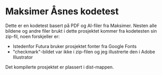 # Maksimer Åsnes kodetest

Dette er en kodetest basert på PDF og AI-filer fra Maksimer. Nesten alle bildene og andre filer brukt i dette prosjektet kommer fra kodetesten sin zip-fil, noen forskjeller er:

- Istedenfor Futura bruker prosjektet fonter fra Google Fonts
- "checkmark"-bildet var ikke i zip-filen og jeg illustrerte den i Adobe Illustrator

Det kompilerte prosjektet er plassert i dist-mappen.